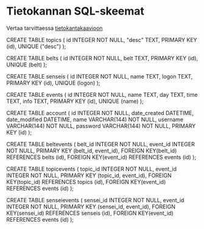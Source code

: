 # Tietokannan SQL-skeemat

Vertaa tarvittaessa [tietokantakaavioon](https://github.com/eetuahon/karatebase/blob/master/dbdiagram.png)

CREATE TABLE topics (
	id INTEGER NOT NULL, 
	"desc" TEXT, 
	PRIMARY KEY (id), 
	UNIQUE ("desc")
);

CREATE TABLE belts (
	id INTEGER NOT NULL, 
	belt TEXT, 
	PRIMARY KEY (id), 
	UNIQUE (belt)
);

CREATE TABLE senseis (
	id INTEGER NOT NULL, 
	name TEXT, 
	logon TEXT, 
	PRIMARY KEY (id), 
	UNIQUE (logon)
);

CREATE TABLE events (
	id INTEGER NOT NULL, 
    name TEXT, 
    day TEXT, 
    time TEXT, 
    info TEXT, 
    PRIMARY KEY (id), 
    UNIQUE (name)
);

CREATE TABLE account (
	id INTEGER NOT NULL, 
	date_created DATETIME, 
	date_modified DATETIME, 
	name VARCHAR(144) NOT NULL, 
	username VARCHAR(144) NOT NULL, 
	password VARCHAR(144) NOT NULL, 
	PRIMARY KEY (id)
);

CREATE TABLE beltevents (
	belt_id INTEGER NOT NULL, 
	event_id INTEGER NOT NULL, 
	PRIMARY KEY (belt_id, event_id), 
	FOREIGN KEY(belt_id) REFERENCES belts (id), 
	FOREIGN KEY(event_id) REFERENCES events (id)
);

CREATE TABLE topicevents (
	topic_id INTEGER NOT NULL, 
	event_id INTEGER NOT NULL, 
	PRIMARY KEY (topic_id, event_id), 
	FOREIGN KEY(topic_id) REFERENCES topics (id), 
	FOREIGN KEY(event_id) REFERENCES events (id)
);

CREATE TABLE senseievents (
	sensei_id INTEGER NOT NULL, 
	event_id INTEGER NOT NULL, 
	PRIMARY KEY (sensei_id, event_id), 
	FOREIGN KEY(sensei_id) REFERENCES senseis (id), 
	FOREIGN KEY(event_id) REFERENCES events (id)
);